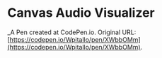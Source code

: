 # Canvas Audio Visualizer
 _A Pen created at CodePen.io. Original URL: [https://codepen.io/Wpitallo/pen/XWbbOMm](https://codepen.io/Wpitallo/pen/XWbbOMm).
